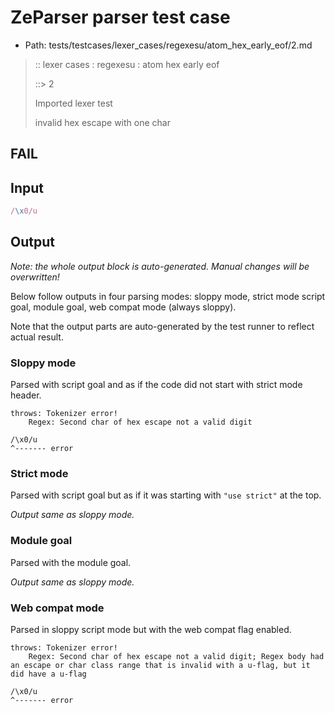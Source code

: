 # ZeParser parser test case

- Path: tests/testcases/lexer_cases/regexesu/atom_hex_early_eof/2.md

> :: lexer cases : regexesu : atom hex early eof
>
> ::> 2
>
> Imported lexer test
>
> invalid hex escape with one char

## FAIL

## Input

`````js
/\x0/u
`````

## Output

_Note: the whole output block is auto-generated. Manual changes will be overwritten!_

Below follow outputs in four parsing modes: sloppy mode, strict mode script goal, module goal, web compat mode (always sloppy).

Note that the output parts are auto-generated by the test runner to reflect actual result.

### Sloppy mode

Parsed with script goal and as if the code did not start with strict mode header.

`````
throws: Tokenizer error!
    Regex: Second char of hex escape not a valid digit

/\x0/u
^------- error
`````

### Strict mode

Parsed with script goal but as if it was starting with `"use strict"` at the top.

_Output same as sloppy mode._

### Module goal

Parsed with the module goal.

_Output same as sloppy mode._

### Web compat mode

Parsed in sloppy script mode but with the web compat flag enabled.

`````
throws: Tokenizer error!
    Regex: Second char of hex escape not a valid digit; Regex body had an escape or char class range that is invalid with a u-flag, but it did have a u-flag

/\x0/u
^------- error
`````

